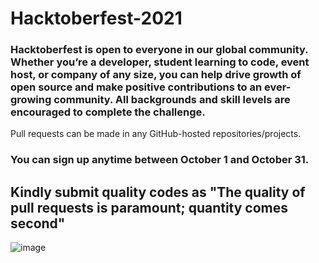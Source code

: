 # Hacktoberfest-2021

### Hacktoberfest is open to everyone in our global community. Whether you’re a developer, student learning to code, event host, or company of any size, you can help drive growth of open source and make positive contributions to an ever-growing community. All backgrounds and skill levels are encouraged to complete the challenge.

Pull requests can be made in any GitHub-hosted repositories/projects.
### You can sign up anytime between October 1 and October 31.

## Kindly submit quality codes as "The quality of pull requests is paramount; quantity comes second"

![image](https://user-images.githubusercontent.com/56711086/135704901-a65d0bb8-a94d-49ce-8819-d289f3c0892f.png)
